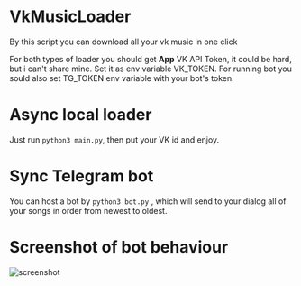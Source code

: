 # VkMusicLoader
By this script you can download all your vk music in one click

For both types of loader you should get **App** VK API Token, it could be hard, but i can't share mine. Set it as env variable VK_TOKEN. For running bot you sould also set TG_TOKEN env variable with your bot's token.

# Async local loader
Just run `python3 main.py`, then put your VK id and enjoy.

# Sync Telegram bot
You can host a bot by `python3 bot.py` , which will send to your dialog all of your songs in order from newest to oldest.

# Screenshot of bot behaviour
![screenshot](https://downloader.disk.yandex.ru/preview/8e6b5ab995354ffc096f5c29c587ab0a4602f533b2747065751f37cb7c35cb29/5c3d1237/eTmhFpVcFvsbD-j6vRadO5NTGNIy0E-Nl6nQ3W6JfB4GMhMx8uP6yVfk3q4X43adNt7I-i5JLcEUKxcGvxYdKg%3D%3D?uid=0&filename=%D0%A1%D0%BD%D0%B8%D0%BC%D0%BE%D0%BA%20%D1%8D%D0%BA%D1%80%D0%B0%D0%BD%D0%B0%202019-01-14%20%D0%B2%2021.45.59.png&disposition=inline&hash=&limit=0&content_type=image%2Fpng&tknv=v2&size=2048x2048)
